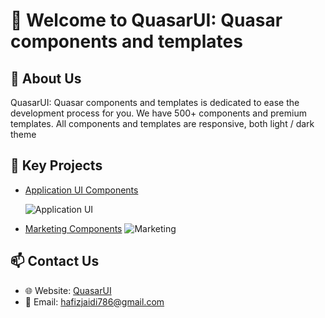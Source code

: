 # 👋 Welcome to QuasarUI: Quasar components and templates

## 🌟 About Us
QuasarUI: Quasar components and templates is dedicated to ease the development process for you. We have 500+ components and premium templates. All components and templates are responsive, both light / dark theme

## 🚀 Key Projects
- [Application UI Components](https://www.quasarui.com/components/application-ui)
  
  ![Application UI](https://github.com/user-attachments/assets/a93768fa-f530-4907-b4c2-5163d79f4ffa)
  
- [Marketing Components](https://www.quasarui.com/components/marketing)
  ![Marketing](https://github.com/user-attachments/assets/1d9475fa-029f-4f41-8efb-bcf588123fe4)



## 📫 Contact Us
- 🌐 Website: [QuasarUI](quasarui.com)
- 📧 Email: hafizjaidi786@gmail.com

